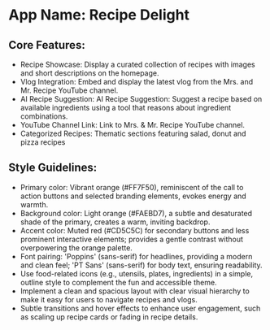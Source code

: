 # **App Name**: Recipe Delight

## Core Features:

- Recipe Showcase: Display a curated collection of recipes with images and short descriptions on the homepage.
- Vlog Integration: Embed and display the latest vlog from the Mrs. and Mr. Recipe YouTube channel.
- AI Recipe Suggestion: AI Recipe Suggestion: Suggest a recipe based on available ingredients using a tool that reasons about ingredient combinations.
- YouTube Channel Link: Link to Mrs. & Mr. Recipe YouTube channel.
- Categorized Recipes: Thematic sections featuring salad, donut and pizza recipes

## Style Guidelines:

- Primary color: Vibrant orange (#FF7F50), reminiscent of the call to action buttons and selected branding elements, evokes energy and warmth.
- Background color: Light orange (#FAEBD7), a subtle and desaturated shade of the primary, creates a warm, inviting backdrop.
- Accent color: Muted red (#CD5C5C) for secondary buttons and less prominent interactive elements; provides a gentle contrast without overpowering the orange palette.
- Font pairing: 'Poppins' (sans-serif) for headlines, providing a modern and clean feel; 'PT Sans' (sans-serif) for body text, ensuring readability.
- Use food-related icons (e.g., utensils, plates, ingredients) in a simple, outline style to complement the fun and accessible theme.
- Implement a clean and spacious layout with clear visual hierarchy to make it easy for users to navigate recipes and vlogs.
- Subtle transitions and hover effects to enhance user engagement, such as scaling up recipe cards or fading in recipe details.